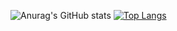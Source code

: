 ![Anurag's GitHub stats](https://github-readme-stats.vercel.app/api?username=eliasg1140&show_icons=true&theme=dark)
[![Top Langs](https://github-readme-stats.vercel.app/api/top-langs/?username=eliasg1140&langs_count=8&theme=dark)](https://github.com/anuraghazra/github-readme-stats)


<!--
**EliasG1140/EliasG1140** is a ✨ _special_ ✨ repository because its `README.md` (this file) appears on your GitHub profile.

Here are some ideas to get you started:

- 🔭 I’m currently working on ...
- 🌱 I’m currently learning ...
- 👯 I’m looking to collaborate on ...
- 🤔 I’m looking for help with ...
- 💬 Ask me about ...
- 📫 How to reach me: ...
- 😄 Pronouns: ...
- ⚡ Fun fact: ...
-->
